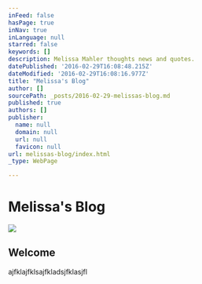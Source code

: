 ```yaml
---
inFeed: false
hasPage: true
inNav: true
inLanguage: null
starred: false
keywords: []
description: Melissa Mahler thoughts news and quotes.
datePublished: '2016-02-29T16:08:48.215Z'
dateModified: '2016-02-29T16:08:16.977Z'
title: "Melissa's Blog"
author: []
sourcePath: _posts/2016-02-29-melissas-blog.md
published: true
authors: []
publisher:
  name: null
  domain: null
  url: null
  favicon: null
url: melissas-blog/index.html
_type: WebPage

---
```

# Melissa's Blog
![](https://s3-us-west-2.amazonaws.com/the-grid-img/p/ee54295090706749585056582969371f05c276db.jpg)

## Welcome

ajfklajfklsajfkladsjfklasjfl